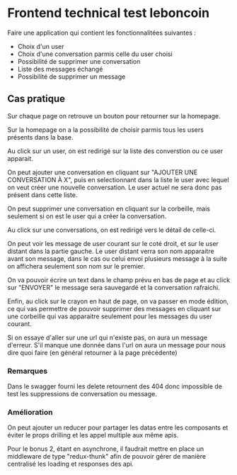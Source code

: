 # Frontend technical test leboncoin

Faire une application qui contient les fonctionnalitées suivantes :
- Choix d'un user
- Choix d'une conversation parmis celle du user choisi
- Possibilité de supprimer une conversation
- Liste des messages échangé
- Possibilité de supprimer un message
## Cas pratique

Sur chaque page on retrouve un bouton pour retourner sur la homepage.

Sur la homepage on a la possibilité de choisir parmis tous les users présents dans la base.

Au click sur un user, on est redirigé sur la liste des converstion ou ce user apparait.

On peut ajouter une conversation en cliquant sur "AJOUTER UNE CONVERSATION À X", puis en selectionnant dans la liste le user avec lequel on veut créer une nouvelle conversation.
Le user actuel ne sera donc pas présent dans cette liste.

On peut supprimer une conversation en cliquant sur la corbeille, mais seulement si on est le user qui a créer la conversation.

Au click sur une conversations, on est redirigé vers le détail de celle-ci.

On peut voir les message de user courant sur le coté droit, et sur le user distant dans la partie gauche.
Le user distant verra son nom apparaitre avant son message, dans le cas ou celui envoi plusieurs message à la suite on affichera seulement son nom sur le premier.

On va pouvoir écrire un text dans le champ prévu en bas de page et au click sur "ENVOYER" le message sera sauvegardé et la conversation rafraichi.

Enfin, au click sur le crayon en haut de page, on va passer en mode édition, ce qui vas permettre de pouvoir supprimer des messages en cliquant sur une corbeille qui vas apparaitre seulement pour les messages du user courant.

Si on essaye d'aller sur une url qui n'existe pas, on aura un message d'erreur.
S'il manque une donnée dans l'url on aura un message pour nous dire quoi faire (en général retourner à la page précédente)

### Remarques

Dans le swagger fourni les delete retournent des 404 donc impossible de test les suppressions de conversation ou message.

### Amélioration

On peut ajouter un reducer pour partager les datas entre les composants et éviter le props drilling et les appel multiple aux même apis.

Pour le bonus 2, étant en asynchrone, il faudrait mettre en place un middleware de type "redux-thunk" afin de pouvoir gérer de manière centralisé les loading et responses des api.